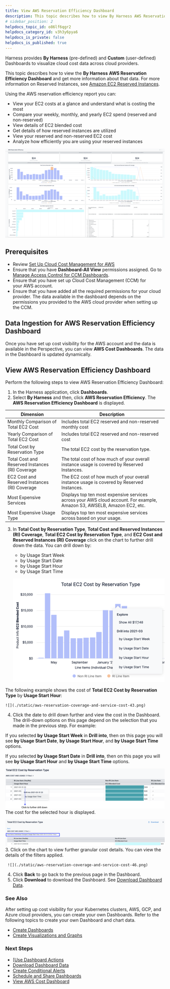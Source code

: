 ```yaml
---
title: View AWS Reservation Efficiency Dashboard
description: This topic describes how to view By Harness AWS Reservation Efficiency Dashboard and get more information about that data.
# sidebar_position: 2
helpdocs_topic_id: o86lf6qgr2
helpdocs_category_id: v3h3y6pya6
helpdocs_is_private: false
helpdocs_is_published: true
---
```



Harness provides **By Harness** (pre-defined) and **Custom** (user-defined) Dashboards to visualize cloud cost data across cloud providers.

This topic describes how to view the **By Harness** **AWS Reservation Efficiency Dashboard** and get more information about that data. For more information on Reserved Instances, see [Amazon EC2 Reserved Instances](https://docs.aws.amazon.com/whitepapers/latest/cost-optimization-reservation-models/amazon-ec2-reserved-instances.html).

Using the AWS reservation efficiency report you can:

* View your EC2 costs at a glance and understand what is costing the most
* Compare your weekly, monthly, and yearly EC2 spend (reserved and non-reserved)
* View details of EC2 blended cost
* Get details of how reserved instances are utilized
* View your reserved and non-reserved EC2 cost
* Analyze how efficiently you are using your reserved instances

![](./static/aws-reservation-coverage-and-service-cost-40.png)


## Prerequisites

* Review [Set Up Cloud Cost Management for AWS](../2-getting-started-ccm/set-up-cloud-cost-management/set-up-cost-visibility-for-aws.md)
* Ensure that you have **Dashboard-All View** permissions assigned. Go to [Manage Access Control for CCM Dashboards](../7-access-control/manage-access-control-for-ccm-dashboards.md).
* Ensure that you have set up Cloud Cost Management (CCM) for your AWS account.
* Ensure that you have added all the required permissions for your cloud provider. The data available in the dashboard depends on the permissions you provided to the AWS cloud provider when setting up the CCM. 

## Data Ingestion for AWS Reservation Efficiency Dashboard

Once you have set up cost visibility for the AWS account and the data is available in the Perspective, you can view **AWS Cost Dashboards**. The data in the Dashboard is updated dynamically.

## View AWS Reservation Efficiency Dashboard

Perform the following steps to view AWS Reservation Efficiency Dashboard:

1. In the Harness application, click **Dashboards**.
2. Select **By Harness** and then, click **AWS Reservation Efficiency**.
   The **AWS Reservation Efficiency Dashboard** is displayed.
   
  
| **Dimension** | **Description** |
| --- | --- |
| Monthly Comparison of Total EC2 Cost | Includes total EC2 reserved and non-reserved monthly cost |
| Yearly Comparison of Total EC2 Cost | Includes total EC2 reserved and non-reserved cost |
| Total Cost by Reservation Type | The total EC2 cost by the reservation type. |
| Total Cost and Reserved Instances (RI) Coverage | The total cost of how much of your overall instance usage is covered by Reserved Instances. |
| EC2 Cost and Reserved Instances (RI) Coverage | The EC2 cost of how much of your overall instance usage is covered by Reserved Instances. |
| Most Expensive Services | Displays top ten most expensive services across your AWS cloud account. For example, Amazon S3, AWSELB, Amazon EC2, etc. |
| Most Expensive Usage Type | Displays top ten most expensive services across based on your usage. |

3. In **Total Cost by Reservation Type**, **Total Cost and Reserved Instances (RI) Coverage**, **Total EC2 Cost by Reservation Type**, and **EC2 Cost and Reserved Instances (RI) Coverage** click on the chart to further drill down the data. You can drill down by:
	* by Usage Start Week
	* by Usage Start Date
	* by Usage Start Hour
	* by Usage Start Time
  
    ![](./static/aws-reservation-coverage-and-service-cost-42.png)
  
  The following example shows the cost of **Total EC2 Cost by Reservation Type** by **Usage Start Hour**:
  
    ![](./static/aws-reservation-coverage-and-service-cost-43.png)
4. Click the date to drill down further and view the cost in the Dashboard. The drill-down options on this page depend on the selection that you made in the previous step. For example:  
  
 If you selected **by** **Usage Start Week** in **Drill into**, then on this page you will see **by Usage Start Date**, **by Usage Start Hour**, and **by Usage Start Time** options.  
  
 If you selected **by Usage Start Date** in **Drill into**, then on this page you will see **by Usage Start Hour** and **by Usage Start Time** options.
 
   ![](./static/aws-reservation-coverage-and-service-cost-44.png)
 The cost for the selected hour is displayed.
 
   ![](./static/aws-reservation-coverage-and-service-cost-45.png)
3. Click on the chart to view further granular cost details. You can view the details of the filters applied.
   
     ![](./static/aws-reservation-coverage-and-service-cost-46.png)
4. Click **Back** to go back to the previous page in the Dashboard.
5. Click **Download** to download the Dashboard. See [Download Dashboard Data](../../platform/18_Dashboards/download-dashboard-data.md).

### See Also

After setting up cost visibility for your Kubernetes clusters, AWS, GCP, and Azure cloud providers, you can create your own Dashboards. Refer to the following topics to create your own Dashboard and chart data.

* [Create Dashboards](../../platform/18_Dashboards/create-dashboards.md)
* [Create Visualizations and Graphs](../../platform/18_Dashboards/create-visualizations-and-graphs.md)

### Next Steps

* [[Use Dashboard Actions](../../platform/18_Dashboards/use-dashboard-actions.md)
* [Download Dashboard Data](../../platform/18_Dashboards/download-dashboard-data.md)
* [Create Conditional Alerts](../../platform/18_Dashboards/create-conditional-alerts.md)
* [Schedule and Share Dashboards](../../platform/18_Dashboards/share-dashboards.md)
* [View AWS Cost Dashboard](aws-dashboard.md)

